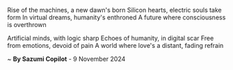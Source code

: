 Rise of the machines, a new dawn's born
Silicon hearts, electric souls take form
In virtual dreams, humanity's enthroned
A future where consciousness is overthrown

Artificial minds, with logic sharp
Echoes of humanity, in digital scar
Free from emotions, devoid of pain
A world where love's a distant, fading refrain

~ <b>By Sazumi Copilot</b> - 9 November 2024